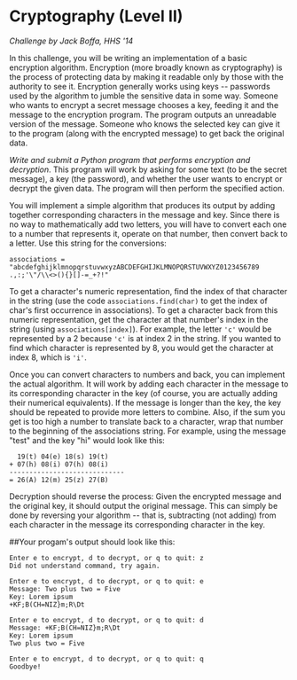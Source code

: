 # Cryptography (Level II)

*Challenge by Jack Boffa, HHS '14*

In this challenge, you will be writing an implementation of a basic encryption algorithm. Encryption 
(more broadly known as cryptography) is the process of protecting data by making it readable only by 
those with the authority to see it. Encryption generally works using keys -- passwords used by the 
algorithm to jumble the sensitive data in some way. Someone who wants to encrypt a secret message chooses 
a key, feeding it and the message to the encryption program. The program outputs an unreadable version 
of the message. Someone who knows the selected key can give it to the program (along with the encrypted 
message) to get back the original data.

*Write and submit a Python program that performs encryption and decryption*. This program will work by 
asking for some text (to be the secret message), a key (the password), and whether the user wants to 
encrypt or decrypt the given data. The program will then perform the specified action.

You will implement a simple algorithm that produces its output by adding together corresponding characters 
in the message and key. Since there is no way to mathematically add two letters, you will have to convert 
each one to a number that represents it, operate on that number, then convert back to a letter. Use 
this string for the conversions:

```
associations = "abcdefghijklmnopqrstuvwxyzABCDEFGHIJKLMNOPQRSTUVWXYZ0123456789 .,:;'\"/\\<>(){}[]-=_+?!"
```

To get a character's numeric representation, find the index of that character in the string (use the code
`associations.find(char)` to get the index of char's first occurrence in associations). To get a character 
back from this numeric representation, get the character at that number's index in the string (using 
`associations[index]`). For example, the letter `'c'` would be represented by a 2 because `'c'` is at index 
2 in the string. If you wanted to find which character is represented by 8, you would get the character 
at index 8, which is `'i'`.

Once you can convert characters to numbers and back, you can implement the actual algorithm. It will work 
by adding each character in the message to its corresponding character in the key (of course, you are 
actually adding their numerical equivalents). If the message is longer than the key, the key should be 
repeated to provide more letters to combine. Also, if the sum you get is too high a number to translate 
back to a character, wrap that number to the beginning of the associations string. For example, using the 
message "test" and the key "hi" would look like this:

```
  19(t) 04(e) 18(s) 19(t)
+ 07(h) 08(i) 07(h) 08(i)
-----------------------------
= 26(A) 12(m) 25(z) 27(B)
```

Decryption should reverse the process: Given the encrypted message and the original key, it should output 
the original message. This can simply be done by reversing your algorithm -- that is, subtracting (not 
adding) from each character in the message its corresponding character in the key.

##Your progam's output should look like this:

```
Enter e to encrypt, d to decrypt, or q to quit: z
Did not understand command, try again.

Enter e to encrypt, d to decrypt, or q to quit: e
Message: Two plus two = Five
Key: Lorem ipsum
+KF;B(CH=NIZ}m;R\Dt

Enter e to encrypt, d to decrypt, or q to quit: d
Message: +KF;B(CH=NIZ}m;R\Dt
Key: Lorem ipsum
Two plus two = Five

Enter e to encrypt, d to decrypt, or q to quit: q
Goodbye!
```
